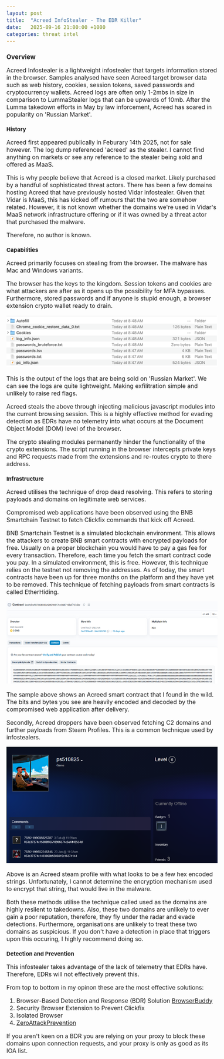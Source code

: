 ```yaml
---
layout: post
title:  "Acreed InfoStealer - The EDR Killer"
date:   2025-09-16 21:00:00 +1000
categories: threat intel
---
```


<style>
  body { font-size: 16px; }
  body {font-family: 'Inter', sans-serif}
  h1 { font-size: 19px !important; }
  h2 { font-size: 17px !important; }
  h3 { font-size: 15px !important; }
</style>

## Overview

Acreed Infostealer is a lightweight infostealer that targets information stored in the browser. Samples analysed have seen Acreed target browser data such as web history, cookies, session tokens, saved passwords and cryptocurrency wallets. Acreed logs are often only 1-2mbs in size in comparison to LummaStealer logs that can be upwards of 10mb. After the Lumma takedown efforts in May by law inforcement, Acreed has soared in popularity on 'Russian Market'. 

### History

Acreed first appeared publically in Feburary 14th 2025, not for sale however. The log dump referenced 'acreed' as the stealer. I cannot find anything on markets or see any reference to the stealer being sold and offered as MaaS. 

This is why people believe that Acreed is a closed market. Likely purchased by a handful of sophisticated threat actors. There has been a few domains hosting Acreed that have previously hosted Vidar infostealer. Given that Vidar is MaaS, this has kicked off rumours that the two are somehow related. However, it is not known whether the domains we're used in Vidar's MaaS network infrastructure offering or if it was owned by a threat actor that purchased the malware.

Therefore, no author is known.

### Capabilities

Acreed primarily focuses on stealing from the browser. The malware has Mac and Windows variants. 

The browser has the keys to the kingdom. Session tokens and cookies are what attackers are after as it opens up the possibility for MFA bypasses. Furthermore, stored passwords and if anyone is stupid enough, a browser extension crypto wallet ready to drain.

![alt text](/images/logs_acreed.PNG)

This is the output of the logs that are being sold on 'Russian Market'. We can see the logs are quite lightweight. Making exfilitration simple and unlikely to raise red flags.

Acreed steals the above through injecting malicious javascript modules into the current browsing session. This is a highly effective method for evading detection as EDRs have no telemetry into what occurs at the Document Object Model (DOM) level of the browser. 

The crypto stealing modules permanently hinder the functionality of the crypto extensions. The script running in the browser intercepts private keys and RPC requests made from the extensions and re-routes crypto to there address.

### Infrastructure

Acreed utilises the technique of drop dead resolving. This refers to storing payloads and domains on legitimate web services.

Compromised web applications have been observed using the BNB Smartchain Testnet to fetch Clickfix commands that kick off Acreed.

BNB Smartchain Testnet is a simulated blockchain environment. This allows the attackers to create BNB smart contracts with encrypted payloads for free. Usually on a proper blockchain you would have to pay a gas fee for every transaction. Therefore, each time you fetch the smart contract code you pay. In a simulated environment, this is free. However, this technique relies on the testnet not removing the addresses. As of today, the smart contracts have been up for three months on the platform and they have yet to be removed. This technique of fetching payloads from smart contracts is called EtherHiding.

![alt text](/images/sample_contract.PNG) 

The sample above shows an Acreed smart contract that I found in the wild. The bits and bytes you see are heavily encoded and decoded by the compromised web application after delivery. 

Secondly, Acreed droppers have been observed fetching C2 domains and further payloads from Steam Profiles. This is a common technique used by infostealers.

![alt text](/images/steam.PNG) 

Above is an Acreed steam profile with what looks to be a few hex encoded strings. Unfortunately, I cannot determine the encryption mechanism used to encrypt that string, that would live in the malware.

Both these methods utilise the technique called used as the domains are highly resilent to takedowns. Also, these two domains are unlikely to ever gain a poor reputation, therefore, they fly under the radar and evade detections. Furthermore, organisations are unlikely to treat these two domains as suspicious. If you don't have a detection in place that triggers upon this occuring, I highly recommend doing so. 

### Detection and Prevention

This infostealer takes advantage of the lack of telemetry that EDRs have. Therefore, EDRs will not effectively prevent this.

From top to bottom in my opinon these are the most effective solutions:
1. Browser-Based Detection and Response (BDR) Solution [BrowserBuddy](https://lvl0socanalyst.github.io/project/2025/08/10/my-19th-post.html)
2. Security Browser Extension to Prevent Clickfix 
3. Isolated Browser
4. [ZeroAttackPrevention](https://www.youtube.com/watch?v=dQw4w9WgXcQ)

If you aren't keen on a BDR you are relying on your proxy to block these domains upon connection requests, and your proxy is only as good as its IOA list.